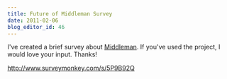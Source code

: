 ```yaml
---
title: Future of Middleman Survey
date: 2011-02-06
blog_editor_id: 46
---
```


I've created a brief survey about [Middleman]. If you've used the project, I would love your input. Thanks!

<a href="http://www.surveymonkey.com/s/5P9B92Q">http://www.surveymonkey.com/s/5P9B92Q</a>

[Middleman]: http://middlemanapp.com